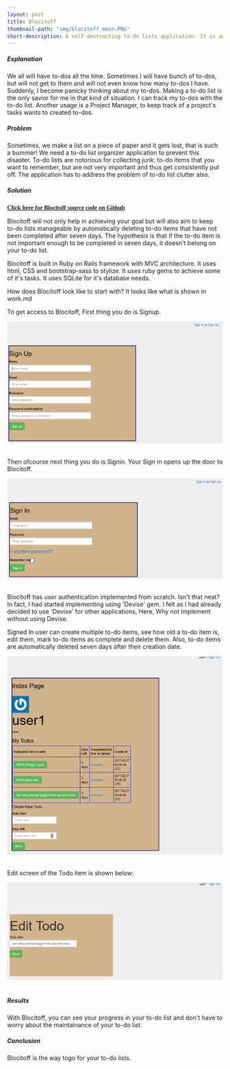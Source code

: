 ```yaml
---
layout: post
title: Blocitoff
thumbnail-path: "img/blocitoff_main.PNG"
short-description: A self-destructing to-do lists application. It is an Utility Application in Ruby on Rails with Rake Automation 
---
```


##### Explanation
We all will have to-dos all the time. Sometimes I will have bunch of to-dos, but will not get to them and will not even know how many to-dos I have. Suddenly, I become panicky thinking about my to-dos. Making a to-do list is the only savior for me in that kind of situation. I can track my to-dos with the to-do list. Another usage is a  Project Manager, to keep track of a project's tasks wants to created to-dos.

##### Problem
Sometimes, we make a list on a piece of paper and it gets lost, that is such a bummer! 
We need a to-do list organizer application to prevent this disaster. To-do lists are notorious for collecting junk: to-do items that you want to remember, but are not very important and thus get consistently put off. The application has to address the problem of to-do list clutter also.

##### Solution

<a href="https://github.com/sharadalt/blocitoff" style="font-family:Times New Roman;"><strong>Click here for Blocitoff source code on Github</strong></a>

Blocitoff will not only help in achieving your goal but will also aim to keep to-do lists manageable by automatically deleting to-do items that have not been completed after seven days. The hypothesis is that if the to-do item is not important enough to be completed in seven days, it doesn't belong on your to-do list.

Blocitoff is built in Ruby on Rails framework with MVC architecture. It uses html, CSS and bootstrap-sass to stylize. It uses ruby gems to achieve some of it's tasks. It uses SQLite for it's database needs.

How does Blocitoff look like to start with? It looks like what is shown in work.md

To get access to Blocitoff, First thing you do is Signup.

<div class="boxed" style="width: 100%;margin-left: auto; margin-right: auto; text-align: left;">
  <a href="{{ project.url | prepend: site.baseurl }}">
    <img src="/img/blocitoff_signup.PNG"/>
  </a>
</div>
<br />

Then ofcourse next thing you do is Signin. Your Sign in opens up the door to Blocitoff. 

<div class="boxed" style="width: 100%;margin-left: auto; margin-right: auto; text-align: left;">
  <a href="{{ project.url | prepend: site.baseurl }}">
    <img src="/img/blocitoff_signin.PNG"/>
  </a>
</div>
<br />

Blocitoff has user authentication implemented from scratch. Isn't that neat? In fact, I had started implementing using 'Devise' gem. I felt as I had already decided to use 'Devise' for other applications, Here, Why not implement without using Devise. 

Signed In user can create multiple to-do items, see how old a to-do item is, edit them, mark to-do items as complete and delete them. Also, to-do items are automatically deleted seven days after their creation date.

<div class="boxed" style="width: 100%;margin-left: auto; margin-right: auto; text-align: left;">
  <a href="{{ project.url | prepend: site.baseurl }}">
    <img src="/img/blocitoff_index.PNG"/>
  </a>
</div>
<br />

Edit screen of the Todo item is shown below:

<div class="boxed" style="width: 100%;margin-left: auto; margin-right: auto; text-align: left;">
  <a href="{{ project.url | prepend: site.baseurl }}">
    <img src="/img/blocitoff_edit_todo.PNG"/>
  </a>
</div>
<br />


##### Results
With Blocitoff, you can see your progress in your to-do list and don't have to worry about the maintainance of your to-do list.

##### Conclusion
Blocitoff is the way togo for your to-do lists.


